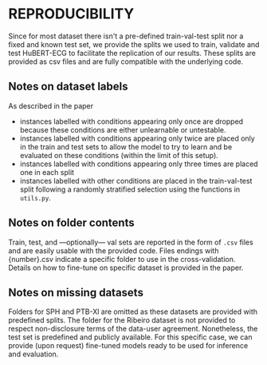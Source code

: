 # REPRODUCIBILITY

Since for most dataset there isn't a pre-defined train-val-test split nor a fixed and known test set, we provide the splits we used to train, validate and test HuBERT-ECG to facilitate the replication of our results.
These splits are provided as csv files and are fully compatible with the underlying code.

## Notes on dataset labels
As described in the paper
- instances labelled with conditions appearing only once are dropped because these conditions are either unlearnable or untestable.
- instances labelled with conditions appearing only twice are placed only in the train and test sets to allow the model to try to learn and be evaluated on these conditions (within the limit of this setup).
- instances labelled with conditions appearing only three times are placed one in each split
- instances labelled with other conditions are placed in the train-val-test split following a randomly stratified selection using the functions in `utils.py`.

## Notes on folder contents
Train, test, and —optionally— val sets are reported in the form of `.csv` files and are easily usable with the provided code.
Files endings with {number}.csv indicate a specific folder to use in the cross-validation.
Details on how to fine-tune on specific dataset is provided in the paper.

## Notes on missing datasets
Folders for SPH and PTB-Xl are omitted as these datasets are provided with predefined splits.
The folder for the Ribeiro dataset is not provided to respect non-disclosure terms of the data-user agreement. Nonetheless, the test set is predefined and publicly available. For this specific case, we can provide (upon request) fine-tuned models ready to be used for inference and evaluation.
